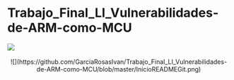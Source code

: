 # Trabajo_Final_LI_Vulnerabilidades-de-ARM-como-MCU
![](https://tectijuana.edu.mx/wp-content/uploads/2014/11/Heading-Ing-sistemas-2048x672.png) 

<p align="center">
![](https://github.com/GarciaRosasIvan/Trabajo_Final_LI_Vulnerabilidades-de-ARM-como-MCU/blob/master/InicioREADMEGit.png)
</p>
